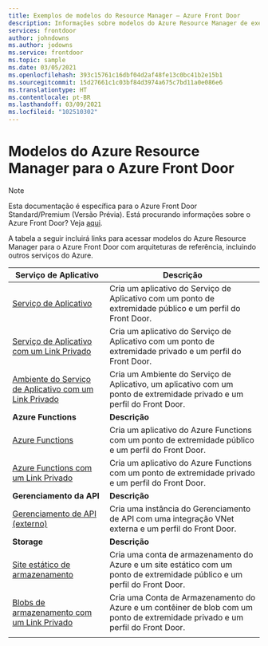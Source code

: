 ```yaml
---
title: Exemplos de modelos do Resource Manager – Azure Front Door
description: Informações sobre modelos do Azure Resource Manager de exemplo fornecidos para o Azure Front Door.
services: frontdoor
author: johndowns
ms.author: jodowns
ms.service: frontdoor
ms.topic: sample
ms.date: 03/05/2021
ms.openlocfilehash: 393c15761c16dbf04d2af48fe13c0bc41b2e15b1
ms.sourcegitcommit: 15d27661c1c03bf84d3974a675c7bd11a0e086e6
ms.translationtype: HT
ms.contentlocale: pt-BR
ms.lasthandoff: 03/09/2021
ms.locfileid: "102510302"
---
```

# <a name="azure-resource-manager-templates-for-azure-front-door"></a>Modelos do Azure Resource Manager para o Azure Front Door

> [!Note]
> Esta documentação é específica para o Azure Front Door Standard/Premium (Versão Prévia). Está procurando informações sobre o Azure Front Door? Veja [aqui](../front-door-overview.md).

A tabela a seguir incluirá links para acessar modelos do Azure Resource Manager para o Azure Front Door com arquiteturas de referência, incluindo outros serviços do Azure.

| Serviço de Aplicativo | Descrição |
|-|-|
| [Serviço de Aplicativo](https://github.com/Azure/azure-quickstart-templates/tree/master/201-front-door-standard-premium-app-service-public) | Cria um aplicativo do Serviço de Aplicativo com um ponto de extremidade público e um perfil do Front Door.  |
| [Serviço de Aplicativo com um Link Privado](https://github.com/Azure/azure-quickstart-templates/tree/master/201-front-door-premium-app-service-private-link) | Cria um aplicativo do Serviço de Aplicativo com um ponto de extremidade privado e um perfil do Front Door.  |
| [Ambiente do Serviço de Aplicativo com um Link Privado](https://github.com/Azure/azure-quickstart-templates/tree/master/201-front-door-premium-app-service-environment-internal-private-link) | Cria um Ambiente do Serviço de Aplicativo, um aplicativo com um ponto de extremidade privado e um perfil do Front Door.  |
|**Azure Functions**| **Descrição** |
| [Azure Functions](https://github.com/Azure/azure-quickstart-templates/tree/master/201-front-door-standard-premium-function-public/) | Cria um aplicativo do Azure Functions com um ponto de extremidade público e um perfil do Front Door.  |
| [Azure Functions com um Link Privado](https://github.com/Azure/azure-quickstart-templates/tree/master/201-front-door-premium-function-private-link) | Cria um aplicativo do Azure Functions com um ponto de extremidade privado e um perfil do Front Door.  |
|**Gerenciamento da API**| **Descrição** |
| [Gerenciamento de API (externo)](https://github.com/Azure/azure-quickstart-templates/tree/master/201-front-door-standard-premium-api-management-external) | Cria uma instância do Gerenciamento de API com uma integração VNet externa e um perfil do Front Door.  |
|**Storage**| **Descrição** |
| [Site estático de armazenamento](https://github.com/Azure/azure-quickstart-templates/tree/master/201-front-door-standard-premium-storage-static-website) | Cria uma conta de armazenamento do Azure e um site estático com um ponto de extremidade público e um perfil do Front Door.  |
| [Blobs de armazenamento com um Link Privado](https://github.com/Azure/azure-quickstart-templates/tree/master/201-front-door-premium-storage-blobs-private-link) | Cria uma Conta de Armazenamento do Azure e um contêiner de blob com um ponto de extremidade privado e um perfil do Front Door.  |
| | |
